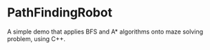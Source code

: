 # PathFindingRobot
A simple demo that applies BFS and A* algorithms onto maze solving problem, using C++.
